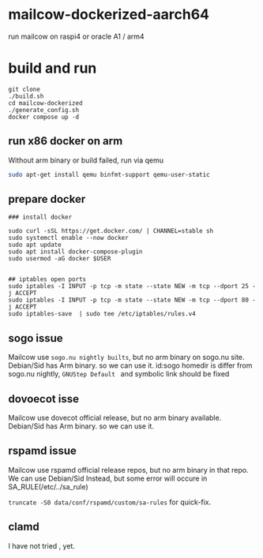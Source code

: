 # mailcow-dockerized-aarch64

run mailcow on raspi4 or oracle A1 / arm4

# build and run 

```
git clone 
./build.sh
cd mailcow-dockerized
./generate_config.sh
docker compose up -d 
```
## run x86 docker on arm 

Without arm binary or build failed, run via qemu 

```sh
sudo apt-get install qemu binfmt-support qemu-user-static
```
## prepare docker 
```
### install docker 

sudo curl -sSL https://get.docker.com/ | CHANNEL=stable sh
sudo systemctl enable --now docker
sudo apt update
sudo apt install docker-compose-plugin
sudo usermod -aG docker $USER


## iptables open ports 
sudo iptables -I INPUT -p tcp -m state --state NEW -m tcp --dport 25 -j ACCEPT
sudo iptables -I INPUT -p tcp -m state --state NEW -m tcp --dport 80 -j ACCEPT
sudo iptables-save  | sudo tee /etc/iptables/rules.v4

```


## sogo issue 

Mailcow use `sogo.nu nightly builts`, but no arm binary on sogo.nu site.
Debian/Sid has Arm binary. so we can use it.
id:sogo homedir is differ from sogo.nu nightly, `GNUStep Default ` and symbolic link should be fixed

## dovoecot isse 

Mailcow use dovecot official release, but no arm binary available.
Debian/Sid has Arm binary. so we can use it.

## rspamd issue 

Mailcow use rspamd official release repos, but no arm binary in that repo.
We can use Debian/Sid Instead, but some error will occure in SA_RULE(/etc/../sa_rule)

` truncate -S0 data/conf/rspamd/custom/sa-rules ` for  quick-fix.

## clamd

I have not tried , yet.



